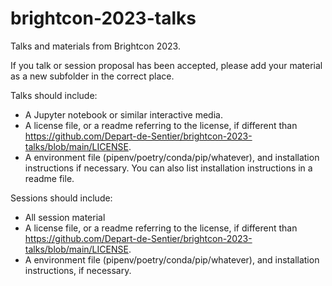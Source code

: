 # brightcon-2023-talks

Talks and materials from Brightcon 2023.

If you talk or session proposal has been accepted, please add your material as a new subfolder in the correct place.

Talks should include:

* A Jupyter notebook or similar interactive media.
* A license file, or a readme referring to the license, if different than https://github.com/Depart-de-Sentier/brightcon-2023-talks/blob/main/LICENSE.
* A environment file (pipenv/poetry/conda/pip/whatever), and installation instructions if necessary. You can also list installation instructions in a readme file.

Sessions should include:

* All session material
* A license file, or a readme referring to the license, if different than https://github.com/Depart-de-Sentier/brightcon-2023-talks/blob/main/LICENSE.
* A environment file (pipenv/poetry/conda/pip/whatever), and installation instructions, if necessary.
